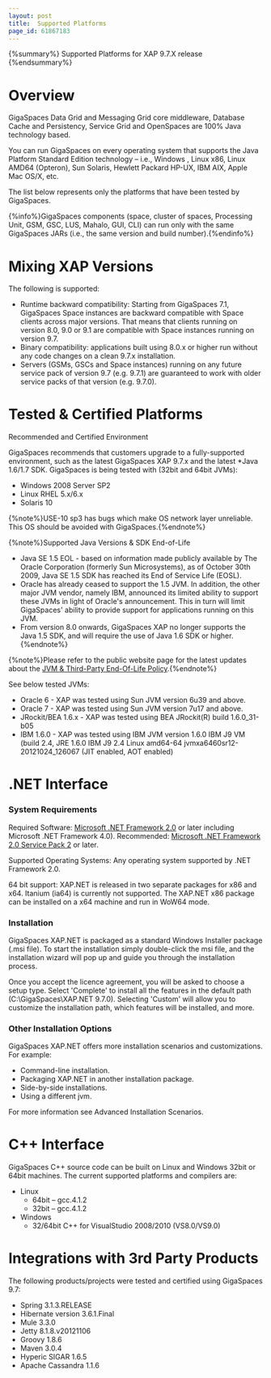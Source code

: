 ```yaml
---
layout: post
title:  Supported Platforms
page_id: 61867183
---
```


{%summary%} Supported Platforms for XAP 9.7.X release {%endsummary%}

# Overview

GigaSpaces Data Grid and Messaging Grid core middleware, Database Cache and Persistency, Service Grid and OpenSpaces are 100% Java technology based.

You can run GigaSpaces on every operating system that supports the Java Platform Standard Edition technology – i.e., Windows , Linux x86, Linux AMD64 (Opteron), Sun Solaris, Hewlett Packard HP-UX, IBM AIX, Apple Mac OS/X, etc.

The list below represents only the platforms that have been tested by GigaSpaces.

{%info%}GigaSpaces components (space, cluster of spaces, Processing Unit, GSM, GSC, LUS, Mahalo, GUI, CLI) can run only with the same GigaSpaces JARs (i.e., the same version and build number).{%endinfo%}

# Mixing XAP Versions
The following is supported:

- Runtime backward compatibility: Starting from GigaSpaces 7.1, GigaSpaces Space instances are backward compatible with Space clients across major versions. That means that clients running on version 8.0, 9.0 or 9.1 are compatible with Space instances running on version 9.7.
- Binary compatibility: applications built using 8.0.x or higher run without any code changes on a clean 9.7.x installation.
- Servers (GSMs, GSCs and Space instances) running on any future service pack of version 9.7 (e.g. 9.7.1) are guaranteed to work with older service packs of that version (e.g. 9.7.0).


# Tested & Certified Platforms

Recommended and Certified Environment

GigaSpaces recommends that customers upgrade to a fully-supported environment, such as the latest GigaSpaces XAP 9.7.x and the latest *Java 1.6/1.7 SDK.
GigaSpaces is being tested with (32bit and 64bit JVMs):

- Windows 2008 Server SP2
- Linux RHEL 5.x/6.x
- Solaris 10

{%note%}USE-10 sp3 has bugs which make OS network layer unreliable. This OS should be avoided with GigaSpaces.{%endnote%}

{%note%}Supported Java Versions & SDK End-of-Life
- Java SE 1.5 EOL - based on information made publicly available by The Oracle Corporation (formerly Sun Microsystems), as of October 30th 2009, Java SE 1.5 SDK has reached its End of Service Life (EOSL).
- Oracle has already ceased to support the 1.5 JVM. In addition, the other major JVM vendor, namely IBM, announced its limited ability to support these JVMs in light of Oracle's announcement. This in turn will limit GigaSpaces' ability to provide support for applications running on this JVM.
- From version 8.0 onwards, GigaSpaces XAP no longer supports the Java 1.5 SDK, and will require the use of Java 1.6 SDK or higher.
{%endnote%}

{%note%}Please refer to the public website page for the latest updates about the [JVM & Third-Party End-Of-Life Policy](http://www.gigaspaces.com/EOL).{%endnote%}

See below tested JVMs:

- Oracle 6 - XAP was tested using Sun JVM version 6u39 and above.
- Oracle 7 - XAP was tested using Sun JVM version 7u17 and above.
- JRockit/BEA 1.6.x - XAP was tested using BEA JRockit(R) build 1.6.0_31-b05
- IBM 1.6.0 - XAP was tested using IBM JVM version 1.6.0 IBM J9 VM (build 2.4, JRE 1.6.0 IBM J9 2.4 Linux amd64-64 jvmxa6460sr12-20121024_126067 (JIT enabled, AOT enabled)


# .NET Interface


### System Requirements
Required Software: [Microsoft .NET Framework 2.0](http://msdn.microsoft.com/en-us/vstudio/aa496123) or later including Microsoft .NET Framework 4.0).
Recommended: [Microsoft .NET Framework 2.0 Service Pack 2](http://www.microsoft.com/en-us/download/details.aspx?id=1639) or later.

Supported Operating Systems: Any operating system supported by .NET Framework 2.0.

64 bit support: XAP.NET is released in two separate packages for x86 and x64. Itanium (ia64) is currently not supported. The XAP.NET x86 package can be installed on a x64 machine and run in WoW64 mode.

### Installation
GigaSpaces XAP.NET is packaged as a standard Windows Installer package (.msi file). To start the installation simply double-click the msi file, and the installation wizard will pop up and guide you through the installation process.

Once you accept the licence agreement, you will be asked to choose a setup type. Select 'Complete' to install all the features in the default path (C:\GigaSpaces\XAP.NET 9.7.0). Selecting 'Custom' will allow you to customize the installation path, which features will be installed, and more.

### Other Installation Options
GigaSpaces XAP.NET offers more installation scenarios and customizations. For example:

- Command-line installation.
- Packaging XAP.NET in another installation package.
- Side-by-side installations.
- Using a different jvm.

For more information see Advanced Installation Scenarios.

# C++ Interface
GigaSpaces C++ source code can be built on Linux and Windows 32bit or 64bit machines.
The current supported platforms and compilers are:

- Linux
   * 64bit – gcc.4.1.2
   * 32bit – gcc.4.1.2
- Windows
   * 32/64bit C++ for VisualStudio 2008/2010 (VS8.0/VS9.0)


# Integrations with 3rd Party Products
The following products/projects were tested and certified using GigaSpaces 9.7:

- Spring 3.1.3.RELEASE
- Hibernate version 3.6.1.Final
- Mule 3.3.0
- Jetty 8.1.8.v20121106
- Groovy 1.8.6
- Maven 3.0.4
- Hyperic SIGAR 1.6.5
- Apache Cassandra 1.1.6